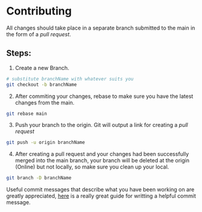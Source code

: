 # Contributing

All changes should take place in a separate branch submitted to the main in the form of a _pull request_.

## Steps:

1. Create a new Branch.

```sh
# substitute branchName with whatever suits you
git checkout -b branchName
```

2. After commiting your changes, rebase to make sure you have the latest changes from the main.

```sh
git rebase main
```

3. Push your branch to the origin. Git will output a link for creating a _pull request_

```sh
git push -u origin branchName
```

4. After creating a pull request and your changes had been successfully merged into the main branch, your branch will be deleted at the origin (Online) but not locally, so make sure you clean up your local.

```sh
git branch -D branchName
```

Useful commit messages that describe what you have been working on are greatly appreciated, [here](https://www.conventionalcommits.org/en/v1.0.0/#summary) is a really great guide for writting a helpful commit message.

